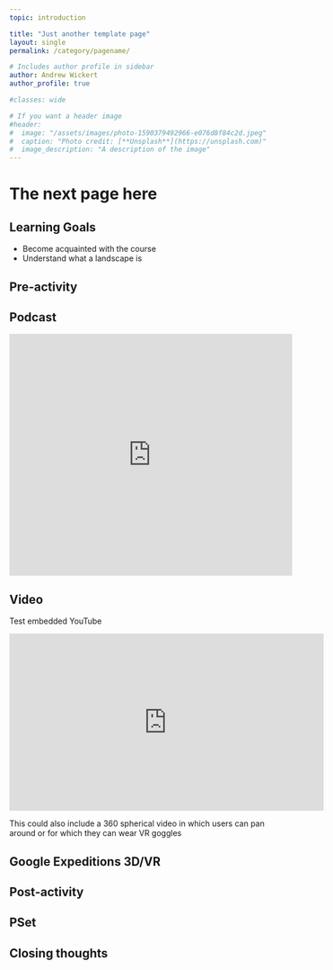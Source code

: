 ```yaml
---
topic: introduction

title: "Just another template page"
layout: single
permalink: /category/pagename/

# Includes author profile in sidebar
author: Andrew Wickert
author_profile: true

#classes: wide

# If you want a header image
#header:
#  image: "/assets/images/photo-1590379492966-e076d8f84c2d.jpeg"
#  caption: "Photo credit: [**Unsplash**](https://unsplash.com)"
#  image_description: "A description of the image"
---
```


# The next page here

## Learning Goals

* Become acquainted with the course
* Understand what a landscape is

## Pre-activity

## Podcast

<iframe src="https://www.podbean.com/media/player/multi?playlist=http%3A%2F%2Fplaylist.podbean.com%2F9275608%2Fplaylist_multi.xml&amp;vjs=1&amp;size=430&amp;skin=1&amp;episode_list_bg=%23ffffff&amp;bg_left=%23000000&amp;bg_mid=%230c5056&amp;bg_right=%232a1844&amp;podcast_title_color=%23c4c4c4&amp;episode_title_color=%23ffffff&amp;auto=0&amp;share=1&amp;fonts=Helvetica&amp;download=1&amp;rtl=0&amp;show_playlist_recent_number=10" title="GeomorphOnline" width="100%" height="430" scrolling="no" style="border: none;"></iframe>

## Video

Test embedded YouTube

<iframe width="560" height="315" src="https://www.youtube.com/embed/S64XZH_NnU8" frameborder="0" allow="accelerometer; autoplay; encrypted-media; gyroscope; picture-in-picture" allowfullscreen></iframe>

This could also include a 360 spherical video in which users can pan around or for which they can wear VR goggles

## Google Expeditions 3D/VR

## Post-activity

## PSet

## Closing thoughts
